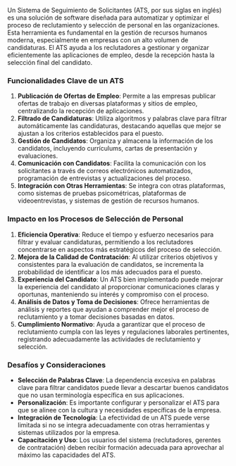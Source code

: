 Un Sistema de Seguimiento de Solicitantes (ATS, por sus siglas en inglés) es una solución de software diseñada para automatizar y optimizar el proceso de reclutamiento y selección de personal en las organizaciones. Esta herramienta es fundamental en la gestión de recursos humanos moderna, especialmente en empresas con un alto volumen de candidaturas. El ATS ayuda a los reclutadores a gestionar y organizar eficientemente las aplicaciones de empleo, desde la recepción hasta la selección final del candidato.

### Funcionalidades Clave de un ATS
1. **Publicación de Ofertas de Empleo**: Permite a las empresas publicar ofertas de trabajo en diversas plataformas y sitios de empleo, centralizando la recepción de aplicaciones.
2. **Filtrado de Candidaturas**: Utiliza algoritmos y palabras clave para filtrar automáticamente las candidaturas, destacando aquellas que mejor se ajustan a los criterios establecidos para el puesto.
3. **Gestión de Candidatos**: Organiza y almacena la información de los candidatos, incluyendo currículums, cartas de presentación y evaluaciones.
4. **Comunicación con Candidatos**: Facilita la comunicación con los solicitantes a través de correos electrónicos automatizados, programación de entrevistas y actualizaciones del proceso.
5. **Integración con Otras Herramientas**: Se integra con otras plataformas, como sistemas de pruebas psicométricas, plataformas de videoentrevistas, y sistemas de gestión de recursos humanos.

### Impacto en los Procesos de Selección de Personal
1. **Eficiencia Operativa**: Reduce el tiempo y esfuerzo necesarios para filtrar y evaluar candidaturas, permitiendo a los reclutadores concentrarse en aspectos más estratégicos del proceso de selección.
2. **Mejora de la Calidad de Contratación**: Al utilizar criterios objetivos y consistentes para la evaluación de candidatos, se incrementa la probabilidad de identificar a los más adecuados para el puesto.
3. **Experiencia del Candidato**: Un ATS bien implementado puede mejorar la experiencia del candidato al proporcionar comunicaciones claras y oportunas, manteniendo su interés y compromiso con el proceso.
4. **Análisis de Datos y Toma de Decisiones**: Ofrece herramientas de análisis y reportes que ayudan a comprender mejor el proceso de reclutamiento y a tomar decisiones basadas en datos.
5. **Cumplimiento Normativo**: Ayuda a garantizar que el proceso de reclutamiento cumpla con las leyes y regulaciones laborales pertinentes, registrando adecuadamente las actividades de reclutamiento y selección.

### Desafíos y Consideraciones
- **Selección de Palabras Clave**: La dependencia excesiva en palabras clave para filtrar candidatos puede llevar a descartar buenos candidatos que no usan terminología específica en sus aplicaciones.
- **Personalización**: Es importante configurar y personalizar el ATS para que se alinee con la cultura y necesidades específicas de la empresa.
- **Integración de Tecnología**: La efectividad de un ATS puede verse limitada si no se integra adecuadamente con otras herramientas y sistemas utilizados por la empresa.
- **Capacitación y Uso**: Los usuarios del sistema (reclutadores, gerentes de contratación) deben recibir formación adecuada para aprovechar al máximo las capacidades del ATS.

